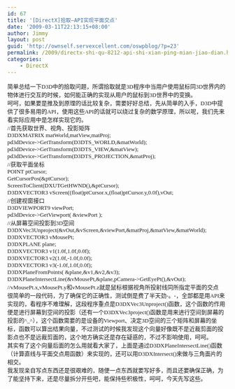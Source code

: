 ```yaml
---
id: 67
title: '[DirectX]拾取—API实现平面交点'
date: '2009-03-11T22:13:15+08:00'
author: Jimmy
layout: post
guid: 'http://ownself.servexcellent.com/oswpblog/?p=23'
permalink: /2009/directx-shi-qu-8212-api-shi-xian-ping-mian-jiao-dian.html
categories:
    - DirectX
---
```


<font face="微软雅黑" size="2"> 简单总结一下D3D中的拾取问题，所谓拾取就是3D程序中当用户使用鼠标同3D世界内的物体进行交互的时候，如何能正确的实现从用户的鼠标到3D世界中的变换。   
 呵呵，如果要是推及到原理的话比较复杂，需要好好总结，先从简单的入手，D3D中提供了很多易用的API，使用这些API的话就可以绕过复杂的数学原理，所以呢，我们先来看实际应用中是怎样实现它的。   
 //首先获取世界、视角、投影矩阵   
 D3DXMATRIX matWorld,matView,matProj;   
 pd3dDevice-&gt;GetTransform(D3DTS\_WORLD,&amp;matWorld);   
 pd3dDevice-&gt;GetTransform(D3DTS\_VIEW,&amp;matView);   
 pd3dDevice-&gt;GetTransform(D3DTS\_PROJECTION,&amp;matProj);   
 //获取平面坐标   
 POINT ptCursor;   
 GetCursorPos(&amp;ptCursor);   
 ScreenToClient(DXUTGetHWND(),&amp;ptCursor);   
 D3DXVECTOR3 vScreen((float)ptCursor.x,(float)ptCursor.y,0.0f),vOut;   
 //创建视窗接口   
 D3DVIEWPORT9 viewPort;   
 pd3dDevice-&gt;GetViewport( &amp;viewPort );   
 //从屏幕空间投影到3D空间   
 D3DXVec3Unproject(&amp;vOut,&amp;vScreen,&amp;viewPort,&amp;matProj,&amp;matView,&amp;matWorld);   
 D3DXVECTOR3 vMousePt;   
 D3DXPLANE plane;   
 D3DXVECTOR3 v1(1.0f,1.0f,0.0f);   
 D3DXVECTOR3 v2(1.0f,-1.0f,0.0f);   
 D3DXVECTOR3 v3(-1.0f,1.0f,0.0f);   
 D3DXPlaneFromPoints( &amp;plane,&amp;v1,&amp;v2,&amp;v3);   
 D3DXPlaneIntersectLine(&amp;vMousePt,&amp;plane,pCamera-&gt;GetEyePt(),&amp;vOut);   
 //vMousePt.x,vMousePt.y和vMousePt.z就是鼠标根据视角所投射线同所指定平面的交点   
 很简单的一段代码，为了确保它的正确性，测试倒是费了半天劲-。-，全部都是用API来实现的，看程序不难理解，这段程序重点是D3DXVec3Unproject()函数，这个函数的作用便是进行屏幕到空间的投影（还有一个D3DXVec3project()函数是用来进行空间到屏幕的投影的^\_^），这个函数需要的是设备的Viewport、决定3D空间的三个矩阵和屏幕的坐标，函数可以算出结果向量，不过测试的时候我发现这个向量好像既不是近裁剪面的投影点也不是远裁剪面的，这个地方确实还是存在疑惑的，不过不影响使用，呵呵。   
 其实有了这个向量后面的怎么用就看大家了，上面是通过D3DXPlaneIntersectLine()函数（计算直线与平面交点用函数）来实现的，还可以用D3DXIntersect()来做与三角面片的相交。   
 我发现亲自写点东西还是很艰难的，随便一点东西就要写好多，而且还要确保正确，为了能坚持下来，还是尽量拆分开些吧，能保持些积极性，呵呵，今天先写这些。</font>